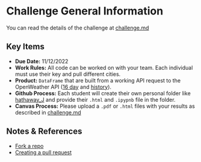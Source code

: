 # Challenge General Information

You can read the details of the challenge at [challenge.md](challenge.md)

## Key Items

- __Due Date:__ 11/12/2022
- __Work Rules:__ All code can be worked on with your team. Each individual must use their key and pull different cities.
- __Product:__ `DataFrame` that are built from a working API request to the OpenWeather API ([16 day](https://openweathermap.org/forecast16) and [history](https://openweathermap.org/history)).
- __Github Process:__ Each student will create their own personal folder like [hathaway_J](hathaway_j) and provide their `.html` and `.ipypnb` file in the folder.
- __Canvas Process:__ Please upload a `.pdf` or `.html` files with your results as described in [challenge.md](challenge.md)


## Notes & References

- [Fork a repo](https://docs.github.com/en/get-started/quickstart/fork-a-repo)
- [Creating a pull request](https://docs.github.com/en/pull-requests/collaborating-with-pull-requests/proposing-changes-to-your-work-with-pull-requests/creating-a-pull-request)

